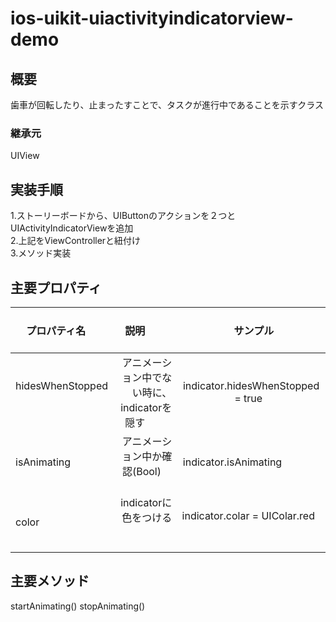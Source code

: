 # ios-uikit-uiactivityindicatorview-demo

## 概要
歯車が回転したり、止まったすことで、タスクが進行中であることを示すクラス

### 継承元
UIView

## 実装手順
1.ストーリーボードから、UIButtonのアクションを２つとUIActivityIndicatorViewを追加</br>
2.上記をViewControllerと紐付け</br>
3.メソッド実装</br>

## 主要プロパティ                                       
|     プロパティ名       |                      説明                         |                サンプル              |
|:---------------------|-------------------------------------------------:|:-----------------------------------:|
|hidesWhenStopped      | アニメーション中でない時に、indicatorを隠す            |indicator.hidesWhenStopped = true    |                             
|isAnimating           | アニメーション中か確認(Bool)                         |indicator.isAnimating                |
|color                 | indicatorに色をつける                              |indicator.colar = UIColar.red        |

## 主要メソッド
startAnimating()
stopAnimating()
